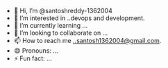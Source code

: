- 👋 Hi, I’m @santoshreddy-1362004
- 👀 I’m interested in ..devops and development.
- 🌱 I’m currently learning ...
- 💞️ I’m looking to collaborate on ...
- 📫 How to reach me ..santosh1362004@gmail.com.
- 😄 Pronouns: ...
- ⚡ Fun fact: ...

<!---
santoshreddy-1362004/santoshreddy-1362004 is a ✨ special ✨ repository because its `README.md` (this file) appears on your GitHub profile.
You can click the Preview link to take a look at your changes.
--->
